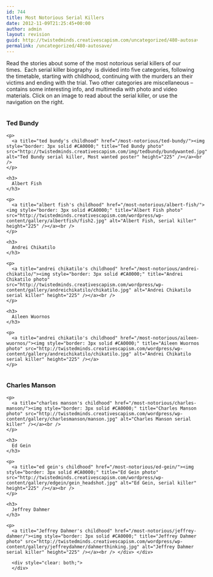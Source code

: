 ```yaml
---
id: 744
title: Most Notorious Serial Killers
date: 2012-11-09T21:25:45+00:00
author: admin
layout: revision
guid: http://twistedminds.creativescapism.com/uncategorized/480-autosave/
permalink: /uncategorized/480-autosave/
---
```

<p class="dropcap-first">
  Read the stories about some of the most notorious serial killers of our times.  Each serial killer biography  is divided into five categories, following the timetable, starting with childhood, continuing with the murders an their victims and ending with the trial. Two other categories are miscellaneous &#8211; contains some interesting info, and multimedia with photo and video materials. Click on an image to read about the serial killer, or use the navigation on the right.
</p>

<div style="width: 520px;">
  <div style="float: left;">
    <h3>
      Ted Bundy
    </h3>
    
    <p>
      <a title="ted bundy's childhood" href="/most-notorious/ted-bundy/"><img style="border: 3px solid #CA0000;" title="Ted Bundy photo" src="http://twistedminds.creativescapism.com/img/tedbundy/bundywanted.jpg" alt="Ted Bundy serial killer, Most wanted poster" height="225" /></a><br />
    </p>
    
    <h3>
      Albert Fish
    </h3>
    
    <p>
      <a title="albert fish's childhood" href="/most-notorious/albert-fish/"><img style="border: 3px solid #CA0000;" title="Albert Fish photo" src="http://twistedminds.creativescapism.com/wordpress/wp-content/gallery/albertfish/fish2.jpg" alt="Albert Fish, serial killer" height="225" /></a><br />
    </p>
    
    <h3>
      Andrei Chikatilo
    </h3>
    
    <p>
      <a title="andrei chikatilo's childhood" href="/most-notorious/andrei-chikatilo/"><img style="border: 3px solid #CA0000;" title="Andrei Chikatilo photo" src="http://twistedminds.creativescapism.com/wordpress/wp-content/gallery/andreichikatilo/chikatilo.jpg" alt="Andrei Chikatilo serial killer" height="225" /></a><br />
    </p>
    
    <h3>
      Aileen Wuornos
    </h3>
    
    <p>
      <a title="andrei chikatilo's childhood" href="/most-notorious/aileen-wuornos/"><img style="border: 3px solid #CA0000;" title="Aileen Wuornos photo" src="http://twistedminds.creativescapism.com/wordpress/wp-content/gallery/andreichikatilo/chikatilo.jpg" alt="Andrei Chikatilo serial killer" height="225" /></a>
    </p>
  </div>
  
  <div style="float: right;">
    <h3>
      Charles Manson
    </h3>
    
    <p>
      <a title="charles manson's childhood" href="/most-notorious/charles-manson/"><img style="border: 3px solid #CA0000;" title="Charles Manson photo" src="http://twistedminds.creativescapism.com/wordpress/wp-content/gallery/charlesmanson/manson.jpg" alt="Charles Manson serial killer" /></a><br />
    </p>
    
    <h3>
      Ed Gein
    </h3>
    
    <p>
      <a title="ed gein's childhood" href="/most-notorious/ed-gein/"><img style="border: 3px solid #CA0000;" title="Ed Gein photo" src="http://twistedminds.creativescapism.com/wordpress/wp-content/gallery/edgein/gein_headshot.jpg" alt="Ed Gein, serial killer" height="225" /></a><br />
    </p>
    
    <h3>
      Jeffrey Dahmer
    </h3>
    
    <p>
      <a title="Jeffrey Dahmer's childhood" href="/most-notorious/jeffrey-dahmer/"><img style="border: 3px solid #CA0000;" title="Jeffrey Dahmer photo" src="http://twistedminds.creativescapism.com/wordpress/wp-content/gallery/jeffreydahmer/dahmerthinking.jpg" alt="Jeffrey Dahmer serial killer" height="225" /></a><br /> </div> </div> 
      
      <div style="clear: both;">
      </div>